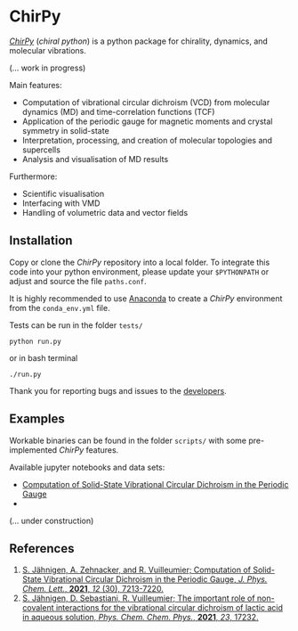 # ChirPy

[*ChirPy*](https://hartree.chimie.ens.fr/sjaehnigen/chirpy) (_chiral python_) is a python package for chirality, dynamics, and molecular vibrations.

(... work in progress)


Main features:
- Computation of vibrational circular dichroism (VCD) from molecular dynamics (MD) and time-correlation functions (TCF)
- Application of the periodic gauge for magnetic moments and crystal symmetry in solid-state  
- Interpretation, processing, and creation of molecular topologies and supercells
- Analysis and visualisation of MD results 
    

Furthermore:
- Scientific visualisation
- Interfacing with VMD
- Handling of volumetric data and vector fields


## Installation 
Copy or clone the *ChirPy* repository into a local folder. 
To integrate this code into your python environment, please update your `$PYTHONPATH` or adjust and source the file `paths.conf`.

It is highly recommended to use [Anaconda](https://anaconda.org) to create a *ChirPy* environment from the `conda_env.yml` file.

Tests can be run in the folder `tests/`

`python run.py`

or in bash terminal

`./run.py`


Thank you for reporting bugs and issues to the [developers](https://hartree.chimie.ens.fr/sjaehnigen/chirpy/-/blob/master/AUTHORS.txt).

## Examples
Workable binaries can be found in the folder `scripts/` with some pre-implemented *ChirPy* features.

Available jupyter notebooks and data sets:
- [Computation of Solid-State Vibrational Circular Dichroism in the Periodic Gauge](https://doi.org/10.5281/zenodo.4776906)
- 

(... under construction)

## References
1. [S. Jähnigen, A. Zehnacker, and R. Vuilleumier; Computation of Solid-State Vibrational Circular Dichroism in the Periodic Gauge, *J. Phys. Chem. Lett.*, **2021**, *12* (30), 7213-7220.](https://doi.org/10.1021/acs.jpclett.1c01682)
2. [S. Jähnigen, D. Sebastiani, R. Vuilleumier; The important role of non-covalent interactions
for the vibrational circular dichroism of lactic acid
in aqueous solution, *Phys. Chem. Chem. Phys.*, **2021**, *23*, 17232.](https://doi.org/10.1039/d1cp03106f)
